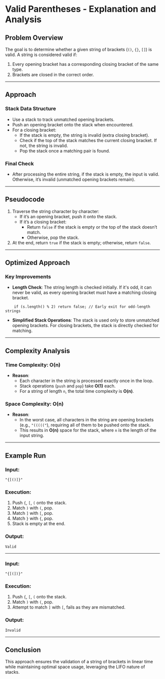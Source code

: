 # Valid Parentheses - Explanation and Analysis

## Problem Overview
The goal is to determine whether a given string of brackets (`()`, `{}`, `[]`) is valid. A string is considered valid if:
1. Every opening bracket has a corresponding closing bracket of the same type.
2. Brackets are closed in the correct order.

---

## Approach

### Stack Data Structure
- Use a stack to track unmatched opening brackets.
- Push an opening bracket onto the stack when encountered.
- For a closing bracket:
  - If the stack is empty, the string is invalid (extra closing bracket).
  - Check if the top of the stack matches the current closing bracket. If not, the string is invalid.
  - Pop the stack once a matching pair is found.

### Final Check
- After processing the entire string, if the stack is empty, the input is valid. Otherwise, it’s invalid (unmatched opening brackets remain).

---

## Pseudocode
1. Traverse the string character by character:
   - If it’s an opening bracket, push it onto the stack.
   - If it’s a closing bracket:
     - Return `false` if the stack is empty or the top of the stack doesn’t match.
     - Otherwise, pop the stack.
2. At the end, return `true` if the stack is empty; otherwise, return `false`.

---

## Optimized Approach

### Key Improvements

- **Length Check**: The string length is checked initially. If it's odd, it can never be valid, as every opening bracket must have a matching closing bracket.
```
    if (s.length() % 2) return false; // Early exit for odd-length strings
```

- **Simplified Stack Operations**: The stack is used only to store unmatched opening brackets. For closing brackets, the stack is directly checked for matching.


---

## Complexity Analysis

### Time Complexity: **O(n)**
- **Reason**:
  - Each character in the string is processed exactly once in the loop.
  - Stack operations (`push` and `pop`) take **O(1)** each.
  - For a string of length `n`, the total time complexity is **O(n)**.

### Space Complexity: **O(n)**
- **Reason**:
  - In the worst case, all characters in the string are opening brackets (e.g., `"((((("`), requiring all of them to be pushed onto the stack.
  - This results in **O(n)** space for the stack, where `n` is the length of the input string.

---

## Example Run

### Input:
`"{[()]}"`

### Execution:
1. Push `{`, `[`, `(` onto the stack.
2. Match `)` with `(`, pop.
3. Match `]` with `[`, pop.
4. Match `}` with `{`, pop.
5. Stack is empty at the end.

### Output:
`Valid`

---

### Input:
`"{[(])}"`

### Execution:
1. Push `{`, `[`, `(` onto the stack.
2. Match `)` with `(`, pop.
3. Attempt to match `]` with `[`, fails as they are mismatched.

### Output:
`Invalid`

---

## Conclusion
This approach ensures the validation of a string of brackets in linear time while maintaining optimal space usage, leveraging the LIFO nature of stacks.
